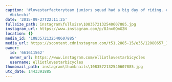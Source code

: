 ```yaml
---
caption: '#lovestarfactoryteam juniors squad had a big day of riding. #futurecyclist
  #bikechi'
date: '2015-09-27T22:11:25'
fullsize_path: instagram\fullsize\1083572132540607885.jpg
instagram_url: https://www.instagram.com/p/8Jnx0QmG2N
location: {}
media_id: '1083572132540607885'
media_url: https://scontent.cdninstagram.com/t51.2885-15/e35/12080657_174249512911473_596772320_n.jpg?ig_cache_key=MTA4MzU3MjEzMjU0MDYwNzg4NQ%3D%3D.2
owner:
  id: '661611562'
  owner_url: https://www.instagram.com/elliotlovestarbicycles
  username: elliotlovestarbicycles
thumbnail_path: instagram\thumbnails\1083572132540607885.jpg
utc_date: 1443391885
---
```

